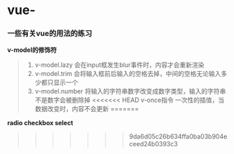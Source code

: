 # vue-
### 一些有关vue的用法的练习
**v-model的修饰符**
>1. v-model.lazy  会在input框发生blur事件时，内容才会重新渲染
>2. v-model.trim  会将输入框前后输入的空格去掉，中间的空格无论输入多少都只显示一个
>3. v-model.number 将输入的字符串数字改变成数字类型，输入的字符串不是数字会被删除掉
<<<<<<< HEAD
v-once指令 一次性的插值，当数据改变时，内容不会更新
=======

**radio checkbox select**
>>>>>>> 9da6d05c26b634ffa0ba03b904eceed24b0393c3
